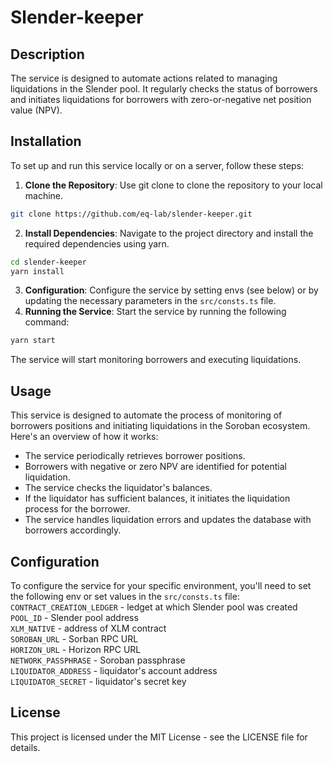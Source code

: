# Slender-keeper
## Description
The service is designed to automate actions related to managing liquidations in the Slender pool. It regularly checks the status of borrowers and initiates liquidations for borrowers with zero-or-negative net position value (NPV).
## Installation
To set up and run this service locally or on a server, follow these steps:
1. **Clone the Repository**: Use git clone to clone the repository to your local machine.
```bash
git clone https://github.com/eq-lab/slender-keeper.git
```
2. **Install Dependencies**: Navigate to the project directory and install the required dependencies using yarn.
```bash
cd slender-keeper
yarn install
```
3. **Configuration**: Configure the service by setting envs (see below) or by updating the necessary parameters in the `src/consts.ts` file.
4. **Running the Service**: Start the service by running the following command:
```bash
yarn start
```
The service will start monitoring borrowers and executing liquidations.
## Usage
This service is designed to automate the process of monitoring of borrowers positions and initiating liquidations in the Soroban ecosystem. Here's an overview of how it works:
- The service periodically retrieves borrower positions.
- Borrowers with negative or zero NPV are identified for potential liquidation.
- The service checks the liquidator's balances.
- If the liquidator has sufficient balances, it initiates the liquidation process for the borrower.
- The service handles liquidation errors and updates the database with borrowers accordingly.
## Configuration
To configure the service for your specific environment, you'll need to set the following env or set values in the `src/consts.ts` file:
`CONTRACT_CREATION_LEDGER` - ledget at which Slender pool was created\
`POOL_ID` - Slender pool address\
`XLM_NATIVE` - address of XLM contract\
`SOROBAN_URL` - Sorban RPC URL\
`HORIZON_URL` - Horizon RPC URL\
`NETWORK_PASSPHRASE` - Soroban passphrase\
`LIQUIDATOR_ADDRESS` - liquidator's account address\
`LIQUIDATOR_SECRET` - liquidator's secret key
## License
This project is licensed under the MIT License - see the LICENSE file for details.